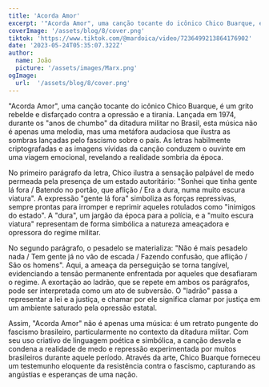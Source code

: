```yaml
---
title: 'Acorda Amor'
excerpt: '"Acorda Amor", uma canção tocante do icônico Chico Buarque, é um grito rebelde e disfarçado contra a opressão e a tirania.'
coverImage: '/assets/blog/8/cover.png'
tiktok: 'https://www.tiktok.com/@mardoica/video/7236499213864176902'
date: '2023-05-24T05:35:07.322Z'
author:
  name: João
  picture: '/assets/images/Marx.png'
ogImage:
  url:  '/assets/blog/8/cover.png'
---
```


"Acorda Amor", uma canção tocante do icônico Chico Buarque, é um grito rebelde e disfarçado contra a opressão e a tirania. Lançada em 1974, durante os "anos de chumbo" da ditadura militar no Brasil, esta música não é apenas uma melodia, mas uma metáfora audaciosa que ilustra as sombras lançadas pelo fascismo sobre o país. As letras habilmente criptografadas e as imagens vívidas da canção conduzem o ouvinte em uma viagem emocional, revelando a realidade sombria da época.

No primeiro parágrafo da letra, Chico ilustra a sensação palpável de medo permeada pela presença de um estado autoritário: "Sonhei que tinha gente lá fora / Batendo no portão, que aflição / Era a dura, numa muito escura viatura". A expressão "gente lá fora" simboliza as forças repressivas, sempre prontas para irromper e reprimir aqueles rotulados como "inimigos do estado". A "dura", um jargão da época para a polícia, e a "muito escura viatura" representam de forma simbólica a natureza ameaçadora e opressora do regime militar.

No segundo parágrafo, o pesadelo se materializa: "Não é mais pesadelo nada / Tem gente já no vão de escada / Fazendo confusão, que aflição / São os homens". Aqui, a ameaça da perseguição se torna tangível, evidenciando a tensão permanente enfrentada por aqueles que desafiaram o regime. A exortação ao ladrão, que se repete em ambos os parágrafos, pode ser interpretada como um ato de subversão. O "ladrão" passa a representar a lei e a justiça, e chamar por ele significa clamar por justiça em um ambiente saturado pela opressão estatal.

Assim, "Acorda Amor" não é apenas uma música: é um retrato pungente do fascismo brasileiro, particularmente no contexto da ditadura militar. Com seu uso criativo de linguagem poética e simbólica, a canção desvela e condena a realidade de medo e repressão experimentada por muitos brasileiros durante aquele período. Através da arte, Chico Buarque forneceu um testemunho eloquente da resistência contra o fascismo, capturando as angústias e esperanças de uma nação.